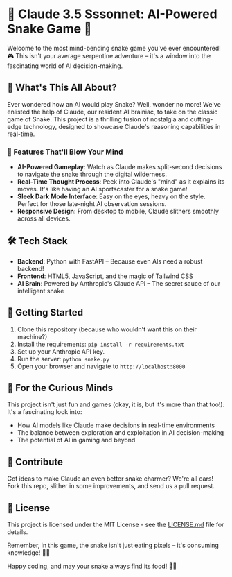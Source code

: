 # 🐍 Claude 3.5 Sssonnet: AI-Powered Snake Game 🧠

Welcome to the most mind-bending snake game you've ever encountered! 🎮 This isn't your average serpentine adventure – it's a window into the fascinating world of AI decision-making.

## 🚀 What's This All About?

Ever wondered how an AI would play Snake? Well, wonder no more! We've enlisted the help of Claude, our resident AI brainiac, to take on the classic game of Snake. This project is a thrilling fusion of nostalgia and cutting-edge technology, designed to showcase Claude's reasoning capabilities in real-time.

### 🧠 Features That'll Blow Your Mind

- **AI-Powered Gameplay**: Watch as Claude makes split-second decisions to navigate the snake through the digital wilderness.
- **Real-Time Thought Process**: Peek into Claude's "mind" as it explains its moves. It's like having an AI sportscaster for a snake game!
- **Sleek Dark Mode Interface**: Easy on the eyes, heavy on the style. Perfect for those late-night AI observation sessions.
- **Responsive Design**: From desktop to mobile, Claude slithers smoothly across all devices.

## 🛠️ Tech Stack

- **Backend**: Python with FastAPI – Because even AIs need a robust backend!
- **Frontend**: HTML5, JavaScript, and the magic of Tailwind CSS
- **AI Brain**: Powered by Anthropic's Claude API – The secret sauce of our intelligent snake

## 🚦 Getting Started

1. Clone this repository (because who wouldn't want this on their machine?)
2. Install the requirements: `pip install -r requirements.txt`
3. Set up your Anthropic API key.
4. Run the server: `python snake.py`
5. Open your browser and navigate to `http://localhost:8000`

## 🔬 For the Curious Minds

This project isn't just fun and games (okay, it is, but it's more than that too!). It's a fascinating look into:

- How AI models like Claude make decisions in real-time environments
- The balance between exploration and exploitation in AI decision-making
- The potential of AI in gaming and beyond

## 🤝 Contribute

Got ideas to make Claude an even better snake charmer? We're all ears! Fork this repo, slither in some improvements, and send us a pull request.

## 📜 License

This project is licensed under the MIT License - see the [LICENSE.md](LICENSE.md) file for details.

Remember, in this game, the snake isn't just eating pixels – it's consuming knowledge! 🍎🧠

Happy coding, and may your snake always find its food! 🐍✨
